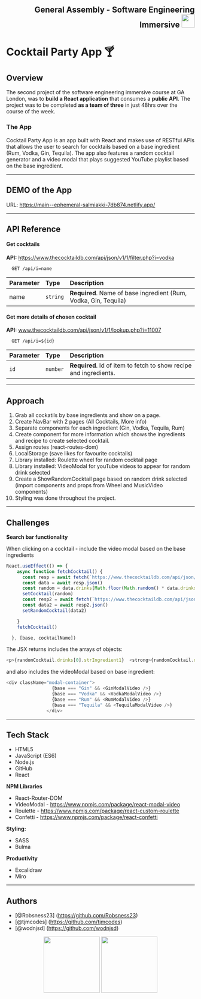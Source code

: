
<div align="right">
 <h2>General Assembly - Software Engineering Immersive
 <img width=35px src="https://cloud.githubusercontent.com/assets/40461/8183776/469f976e-1432-11e5-8199-6ac91363302b.png" />
  </h2>
</div>

 
# Cocktail Party App 🍸
 

## Overview

The second project of the software engineering immersive course at GA London, was to **build a React application** that consumes a **public API**.  The project was to be completed **as a team of three** in just 48hrs over the course of the week.

### The App

Cocktail Party App is an app built with React and makes use of RESTful APIs that allows the user to search for cocktails based on a base ingredient (Rum, Vodka, Gin, Tequila). The app also features a random cocktail generator and a video modal that plays suggested YouTube playlist based on the base ingredient.

---

## DEMO of the App 
URL: https://main--ephemeral-salmiakki-7db874.netlify.app/

---

## API Reference

#### Get cocktails

**API:** https://www.thecocktaildb.com/api/json/v1/1/filter.php?i=vodka
```  
  GET /api/i=name
```

| Parameter | Type     | Description                |
| :-------- | :------- | :------------------------- |
| name | `string` | **Required**. Name of base ingredient (Rum, Vodka, Gin, Tequila) |

#### Get more details of chosen cocktail

**API:** www.thecocktaildb.com/api/json/v1/1/lookup.php?i=11007

```
  GET /api/i=${id}
```

| Parameter | Type     | Description                       |
| :-------- | :------- | :-------------------------------- |
| `id`      | `number` | **Required**. Id of item to fetch to show recipe and ingredients.|

---

## Approach

1. Grab all cockatils by base ingredients and show on a page. 
2. Create NavBar with 2 pages (All Cocktails, More info)
3. Separate components for each ingredient (Gin, Vodka, Tequila, Rum)
4. Create component for more information which shows the ingredients and recipe to create selected cocktail. 
5. Assign routes (react-routes-dom)
6. LocalStorage (save likes for favourite cocktails)
7. Library installed: Roulette wheel for random cocktail page
8. Library installed: VideoModal for youTube videos to appear for random drink selected
9. Create a ShowRandomCocktail page based on random drink selected (import components and props from Wheel and MusicVideo components)
10. Styling was done throughout the project. 

---

## Challenges

**Search bar functionality**

When clicking on a cocktail - include the video modal based on the base ingredients 


``` javascript
React.useEffect(() => {
    async function fetchCocktail() {
      const resp = await fetch(`https://www.thecocktaildb.com/api/json/v1/1/filter.php?i=${base}`)
      const data = await resp.json()
      const random = data.drinks[Math.floor(Math.random() * data.drinks.length)] // had to store random as a variable (inner scope) in order to use for setCocktail state.
      setCocktail(random)
      const resp2 = await fetch(`https://www.thecocktaildb.com/api/json/v1/1/lookup.php?i=${random.idDrink}`) // this endpoint was able to use the id from the random variable (base ingredient)
      const data2 = await resp2.json()
      setRandomCocktail(data2)

    }
    fetchCocktail()

  }, [base, cocktailName])

```


The JSX returns includes the arrays of objects: 

``` javascript
<p>{randomCocktail.drinks[0].strIngredient1}  <strong>{randomCocktail.drinks[0].strMeasure1}</strong></p>
```

and also includes the videoModal based on base ingredient: 

``` javascript
<div className="modal-container">
                 {base === "Gin" && <GinModalVideo />}
                 {base === "Vodka" && <VodkaModalVideo />}
                 {base === "Rum" && <RumModalVideo />}
                 {base === "Tequila" && <TequilaModalVideo />}
               </div>
```



---




## Tech Stack
* HTML5
* JavaScript (ES6)
* Node.js
* GitHub
* React

**NPM Libraries**
* React-Router-DOM
* VideoModal - https://www.npmjs.com/package/react-modal-video
* Roulette - https://www.npmjs.com/package/react-custom-roulette
* Confetti - https://www.npmjs.com/package/react-confetti 

**Styling:**
* SASS
* Bulma

**Productivity**
* Excalidraw
* Miro

---


## Authors

- [@Robsness23] (https://github.com/Robsness23)
- [@tjmcodes] (https://github.com/tjmcodes) 
- [@wodnjsd] (https://github.com/wodnjsd)


<!-- Stats -->
<div align='center'>
 <img height="150em" src="https://github-readme-stats.vercel.app/api/top-langs/?username=tjmcodes&theme=vue-dark&custom_title=Languages&layout=compact">
 <img height="150em" src="https://github-readme-stats.vercel.app/api?username=tjmcodes&show_icons&theme=tokyonight">
</div>



 
